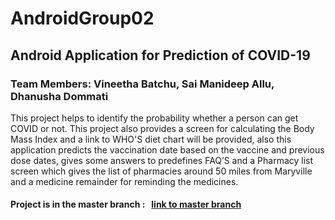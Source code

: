 # AndroidGroup02

## Android Application for Prediction of COVID-19

### Team Members: Vineetha Batchu, Sai Manideep Allu, Dhanusha Dommati

This project helps to identify the probability whether a person can get COVID or not. This project also provides a screen for calculating the Body Mass Index and a link to WHO'S diet chart will be provided, also this application predicts the vaccination date based on the vaccine and previous dose dates, gives some answers to predefines FAQ’S and a Pharmacy list screen which gives the list of pharmacies around 50 miles from Maryville and a medicine remainder for reminding the medicines.
#### Project is in the master branch : &nbsp; [link to master branch](https://github.com/saimanideepallu/AndroidGroup02/tree/master)
